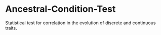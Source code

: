 # Ancestral-Condition-Test
Statistical test for correlation in the evolution of discrete and continuous traits.
